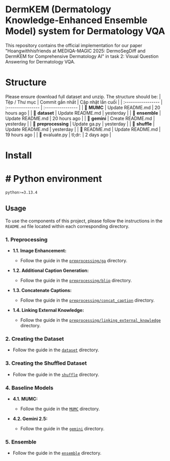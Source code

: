 # DermKEM (Dermatology Knowledge-Enhanced Ensemble Model) system for Dermatology VQA
This repository contains the official implementation for our paper "Hoangwithhisfriends at MEDIQA-MAGIC 2025:
DermoSegDiff and DermKEM for Comprehensive Dermatology AI" in task 2: Visual Question Answering for Dermatology VQA.
# Structure
Please ensure download full dataset and unzip. The structure should be:
| Tệp / Thư mục      | Commit gần nhất   | Cập nhật lần cuối |
| :----------------- | :---------------- | :---------------- |
| 📁 **MUMC**        | Update README.md  | 20 hours ago      |
| 📁 **dataset**     | Update README.md  | yesterday         |
| 📁 **ensemble**    | Update README.md  | 20 hours ago      |
| 📁 **gemini**      | Create README.md  | yesterday         |
| 📁 **preprocessing** | Update ga.py      | yesterday         |
| 📁 **shuffle**     | Update README.md  | yesterday         |
| 📄 README.md       | Update README.md  | 19 hours ago      |
| 📄 evaluate.py     | tl;dr:            | 2 days ago        |

# Install
# # Python environment
```bash
python>=3.13.4
```
## Usage

To use the components of this project, please follow the instructions in the `README.md` file located within each corresponding directory.

### 1. Preprocessing

- **1.1. Image Enhancement:**
  - Follow the guide in the [`preprocessing/ga`](./preprocessing/ga) directory.

- **1.2. Additional Caption Generation:**
  - Follow the guide in the [`preprocessing/blip`](./preprocessing/blip) directory.

- **1.3. Concatenate Captions:**
  - Follow the guide in the [`preprocessing/concat_caption`](./preprocessing/concat_caption) directory.

- **1.4. Linking External Knowledge:**
  - Follow the guide in the [`preprocessing/linking_external_knowledge`](./preprocessing/linking_external_knowledge) directory.

### 2. Creating the Dataset

- Follow the guide in the [`dataset`](./dataset) directory.

### 3. Creating the Shuffled Dataset

- Follow the guide in the [`shuffle`](./shuffle) directory.

### 4. Baseline Models

- **4.1. MUMC:**
  - Follow the guide in the [`MUMC`](./MUMC) directory.

- **4.2. Gemini 2.5:**
  - Follow the guide in the [`gemini`](./gemini) directory. 

### 5. Ensemble

- Follow the guide in the [`ensemble`](./ensemble) directory.

